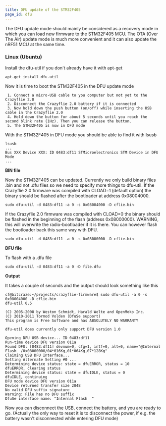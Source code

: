 ```yaml
---
title: DFU update of the STM32F405
page_id: dfu
---
```


The DFU update mode should mainly be considered as a recovery mode in
which you can load new firmware to the STM32F405 MCU. The OTA (Over The
Air) update mode is much more convenient and it can also update the
nRF51 MCU at the same time.

### Linux (Ubuntu)

Install the dfu-util if you don\'t already have it with apt-get

    apt-get install dfu-util

Now it is time to boot the STM32F405 in the DFU update mode

     1. Connect a micro-USB cable to you computer but not yet to the Crazyflie 2.0
     2. Disconnect the Crazyflie 2.0 battery if it is connected
     3. Now hold down the push button (on/off) while inserting the USB cable in the Crazyflie 2.0
     4. Hold down the button for about 5 seconds until you reach the second blink rate (1Hz). Then you can release the button.
     5. The STM32F405 is now in DFU mode
     

With the STM32F405 in DFU mode you should be able to find it with lsusb

    lsusb
    ...
    Bus XXX Device XXX: ID 0483:df11 STMicroelectronics STM Device in DFU Mode
    ...

**BIN file**

Now the STM32F405 can be updated. Currently we only build binary files
.bin and not .dfu files so we need to specify more things to dfu-util.
If the Crazyflie 2.0 firmware was compiled with CLOAD=1 (default option)
the binary should be flashed after the bootloader at address 0x08004000.

    sudo dfu-util -d 0483:df11 -a 0 -s 0x08004000 -D cflie.bin

If the Crazyflie 2.0 firmware was compiled with CLOAD=0 the binary
should be flashed in the beginning of the flash (address 0x08000000).
WARNING, this will overwrite the radio-bootloader if it is there. You
can however flash the bootloader back this same way with DFU.

    sudo dfu-util -d 0483:df11 -a 0 -s 0x08000000 -D cflie.bin

**DFU file**

To flash with a .dfu file

    sudo dfu-util -d 0483:df11 -a 0 -D file.dfu

**Output**

It takes a couple of seconds and the output should look something like
this

    cf@bitcraze:~/projects/crazyflie-firmware$ sudo dfu-util -a 0 -s 0x08004000 -D cflie.bin
    dfu-util 0.5

    (C) 2005-2008 by Weston Schmidt, Harald Welte and OpenMoko Inc.
    (C) 2010-2011 Tormod Volden (DfuSe support)
    This program is Free Software and has ABSOLUTELY NO WARRANTY

    dfu-util does currently only support DFU version 1.0

    Opening DFU USB device... ID 0483:df11
    Run-time device DFU version 011a
    Found DFU: [0483:df11] devnum=0, cfg=1, intf=0, alt=0, name="@Internal Flash  /0x08000000/04*016Kg,01*064Kg,07*128Kg"
    Claiming USB DFU Interface...
    Setting Alternate Setting #0 ...
    Determining device status: state = dfuERROR, status = 10
    dfuERROR, clearing status
    Determining device status: state = dfuIDLE, status = 0
    dfuIDLE, continuing
    DFU mode device DFU version 011a
    Device returned transfer size 2048
    No valid DFU suffix signature
    Warning: File has no DFU suffix
    DfuSe interface name: "Internal Flash  "

Now you can disconnect the USB, connect the battery, and you are ready
to go. (Actually the only way to reset it is to disconnect the power, if
e.g. the battery wasn\'t disconnected while entering DFU mode)
